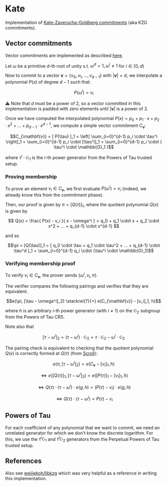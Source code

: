 # Kate

Implementation of [Kate-Zaverucha-Goldberg commitments](https://www.iacr.org/archive/asiacrypt2010/6477178/6477178.pdf) (aka KZG commitments).

## Vector commitments

Vector commitments are implemented as described [here](https://dankradfeist.de/ethereum/2021/06/18/verkle-trie-for-eth1.html).

Let $\omega$ be a primitive $d$-th root of unity s.t. $\omega^d = 1, \omega^i \neq 1$ for $i \in [0, d)$

Now to commit to a vector $\mathbf{v} = \{ v_0, v_1, ..., v_{d-1} \}$ with $|\mathbf{v}| = d$, we interpolate a polynomial $P(x)$ of degree $d-1$ such that:

$$
P(\omega^i) = v_i
$$

⚠️ Note that $d$ must be a power of 2, so a vector committed in this implementation is padded with zero elements until $|\mathbf{v}|$ is a power of 2.

Once we have computed the interpolated polynomial $P(x) = p_0 + p_1 \cdot x + p_2 \cdot x^2 + ... + p_{d-1} \cdot x^{d-1}$, we compute a simple vector commitment $C_{\mathbf{v}}$:

```math
C_{\mathbf{v}} = [ P(\tau) ]_1 = \left[ \sum_{i=0}^{d-1} p_i \cdot \tau^i \right]_1 = \sum_{i=0}^{d-1} p_i \cdot [\tau^i]_1 = \sum_{i=0}^{d-1} p_i \cdot ( \tau^i \cdot \mathbb{G}_1 )
```

where $\tau^i \cdot \mathbb{G}_1$ is the $i$-th power generator from the Powers of Tau trusted setup.

### Proving membership

To prove an element $v_i \in C_{\mathbf{v}}$, we first evaluate $P(\omega^i) = v_i$ (indeed, we already know this from the commitment phase).

Then, our proof is given by $\pi = [Q(\tau)]_1$, where the quotient polynomial $Q(x)$ is given by

$$
Q(x) = \frac{ P(x) - v_i }{ x - \omega^i } = q_0 + q_1 \cdot x + q_2 \cdot x^2 + ... + q_{d-1} \cdot x^{d-1}
$$

and so

```math
\pi
= [Q(\tau)]_1
= [ q_0 \cdot \tau + q_1 \cdot \tau^2 + ... + q_{d-1} \cdot \tau^d ]_1
= \sum_{i=0}^{d-1} q_i \cdot (\tau^i \cdot \mathbb{G}_1)
```

### Verifying membership proof

To verify $v_i \in C_{\mathbf{v}}$, the prover sends $\{ \omega^i, v_i, \pi \}$.

The verifier compares the following pairings and verifies that they are equivalent.

```math
e(\pi, [\tau - \omega^i]_2) \stackrel{?}{=} e(C_{\mathbf{v}} - [v_i]_1, h)
```

where $h$ is an arbitrary $i$-th power generator (with $i \neq 1$) on the $\mathbb{G}_2$ subgroup from the Powers of Tau CRS.

Note also that

$$
[\tau - \omega^i]_2 = (\tau - \omega^i) \cdot \mathbb{G}_2 = \tau \cdot \mathbb{G}_2 - \omega^i \cdot \mathbb{G}_2
$$

The pairing check is equivalent to checking that the quotient polynomial $Q(x)$ is correctly formed at $Q(\tau)$ (from [Scroll](https://docs.scroll.io/en/learn/zero-knowledge/kzg-commitment-scheme)):

```math
e(\pi, [\tau - \omega^i]_2) = e(C_{\mathbf{v}} - [v_i]_1, h)
```

$$
\iff e([Q(\tau)]_1, [\tau - \omega^i]_2) = e([P(\tau)]_1 - [v_i]_1, h)
$$

$$
\iff Q(\tau) \cdot (\tau - \omega^i) \cdot e(g,h)
= (P(\tau) - v_i) \cdot e(g,h)
$$

$$
\iff Q(\tau) \cdot (\tau - \omega^i) = P(\tau) - v_i
$$

## Powers of Tau

For each coefficient of any polynomial that we want to commit, we need an unrelated generator for which we don't know the discrete logarithm. For this, we use the $\tau^i \mathbb{G}_1$ and $\tau^i \mathbb{G}_2$ generators from the Perpetual Powers of Tau trusted setup.

## References

Also see [weijiekoh/libkzg](https://github.com/weijiekoh/libkzg) which was very helpful as a reference in writing this implementation.

